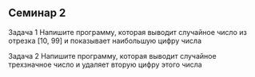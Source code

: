 ## Семинар 2

Задача 1 Напишите программу, которая выводит случайное число из отрезка [10, 99] и показывает наибольшую цифру числа

Задача 2 Напишите программу, которая выводит случайное трехзначное число и удаляет вторую цифру этого числа